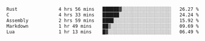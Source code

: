 <!--START_SECTION:waka-->

```txt
Rust               4 hrs 56 mins   ██████▓░░░░░░░░░░░░░░░░░░   26.27 %
C                  4 hrs 33 mins   ██████░░░░░░░░░░░░░░░░░░░   24.24 %
Assembly           2 hrs 59 mins   ████░░░░░░░░░░░░░░░░░░░░░   15.92 %
Markdown           1 hr 49 mins    ██▒░░░░░░░░░░░░░░░░░░░░░░   09.69 %
Lua                1 hr 13 mins    █▓░░░░░░░░░░░░░░░░░░░░░░░   06.49 %
```

<!--END_SECTION:waka-->
